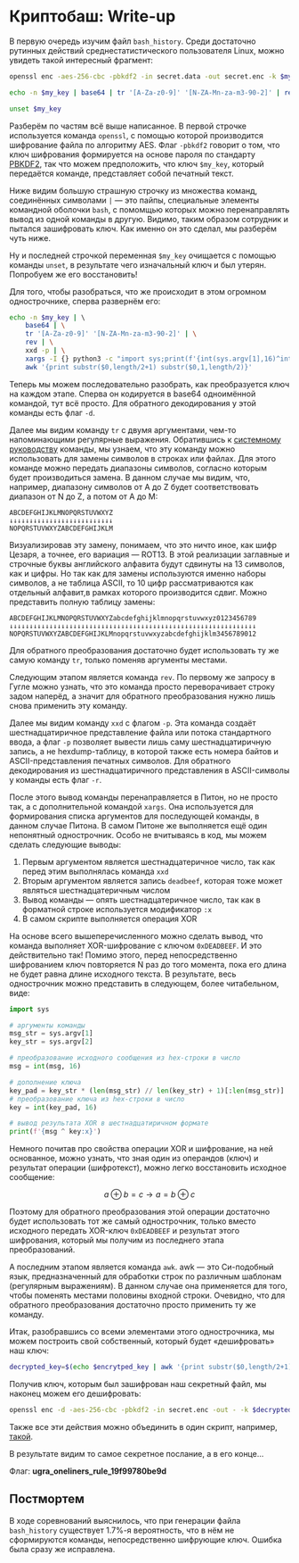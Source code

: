 # Криптобаш: Write-up

В первую очередь изучим файл `bash_history`. 
Среди достаточно рутинных действий среднестатистического пользователя Linux, можно увидеть такой интересный фрагмент:

```bash
openssl enc -aes-256-cbc -pbkdf2 -in secret.data -out secret.enc -k $my_key

echo -n $my_key | base64 | tr '[A-Za-z0-9]' '[N-ZA-Mn-za-m3-90-2]' | rev | xxd -p | xargs -I {} python3 -c "import sys;print(f'{int(sys.argv[1],16)^int((sys.argv[2]*(len(sys.argv[1])//len(sys.argv[2])+1))[:len(sys.argv[1])],16):x}')" {} deadbeef | awk '{print substr($0,length/2+1) substr($0,1,length/2)}'

unset $my_key
```

Разберём по частям всё выше написанное. 
В первой строчке используется команда `openssl`, с помощью которой производится шифрование файла по алгоритму AES. Флаг `-pbkdf2` говорит о том, что ключ шифрования формируется на основе пароля по стандарту [PBKDF2](https://ru.wikipedia.org/wiki/PBKDF2),  так что можем предположить, что ключ `$my_key`, который передаётся команде, представляет собой  печатный текст.

Ниже видим большую страшную строчку из множества команд, соединённых символами `|` — это пайпы, специальные элементы командной оболочки `bash`, с помомщью которых можно перенаправлять вывод из одной команды в другую. Видимо, таким образом сотрудник и пытался зашифровать ключ. 
Как именно он это сделал, мы разберём чуть ниже.

Ну и последней строчкой переменная `$my_key` очищается с помощью команды `unset`, в результате чего изначальный ключ и был утерян. 
Попробуем же его восстановить!

Для того, чтобы разобраться, что же происходит в этом огромном однострочнике, сперва развернём его:

```bash
echo -n $my_key | \ 
    base64 | \
    tr '[A-Za-z0-9]' '[N-ZA-Mn-za-m3-90-2]' | \
    rev | \
    xxd -p | \
    xargs -I {} python3 -c "import sys;print(f'{int(sys.argv[1],16)^int((sys.argv[2]*(len(sys.argv[1])//len(sys.argv[2])+1))[:len(sys.argv[1])],16):x}')" {} deadbeef | \
    awk '{print substr($0,length/2+1) substr($0,1,length/2)}'
```

Теперь мы можем последовательно разобрать, как преобразуется ключ на каждом этапе. Сперва он кодируется в base64 одноимённой командой, тут всё просто. Для обратного декодирования у этой команды есть флаг `-d`.

Далее мы видим команду `tr` с двумя аргументами, чем-то напоминающими регулярные выражения.
Обратившись к [системному руководству](https://www.opennet.ru/cgi-bin/opennet/man.cgi?topic=tr&category=1) команды, мы узнаем, что эту команду можно использовать для замены символов в строках или файлах.
Для этого команде можно передать диапазоны символов, согласно которым будет производиться замена. 
В данном случае мы видим, что, например, диапазону символов от A до Z будет соответствовать диапазон от N до Z, а потом от A до M:
```
ABCDEFGHIJKLMNOPQRSTUVWXYZ
↓↓↓↓↓↓↓↓↓↓↓↓↓↓↓↓↓↓↓↓↓↓↓↓↓↓
NOPQRSTUVWXYZABCDEFGHIJKLM
```
Визуализировав эту замену, понимаем, что это ничто иное, как шифр Цезаря, а точнее, его вариация — ROT13. В этой реализации заглавные и строчные буквы английского алфавита будут сдвинуты на 13 символов, как и цифры. Но так как для замены используются именно наборы символов, а не таблица ASCII, то 10 цифр рассматриваются как отдельный алфавит,в рамках которого производится сдвиг. Можно представить полную таблицу замены:

```
ABCDEFGHIJKLMNOPQRSTUVWXYZabcdefghijklmnopqrstuvwxyz0123456789
↓↓↓↓↓↓↓↓↓↓↓↓↓↓↓↓↓↓↓↓↓↓↓↓↓↓↓↓↓↓↓↓↓↓↓↓↓↓↓↓↓↓↓↓↓↓↓↓↓↓↓↓↓↓↓↓↓↓↓↓↓↓
NOPQRSTUVWXYZABCDEFGHIJKLMnopqrstuvwxyzabcdefghijklm3456789012
```
Для обратного преобразования достаточно будет использовать ту же самую команду `tr`, только поменяв аргументы местами.

Следующим этапом является команда `rev`. По первому же запросу в Гугле можно узнать, что это команда просто переворачивает строку задом наперёд, а значит для обратного преобразования нужно лишь снова применить эту команду.

Далее мы видим команду `xxd` с флагом `-p`. 
Эта команда создаёт шестнадцатиричное представление файла или потока стандартного ввода, а флаг `-p` позволяет вывести лишь саму шестнадцатиричную запись, а не hexdump-таблицу, в которой также есть номера байтов и ASCII-представления печатных символов. 
Для обратного декодирования из шестнадцатиричного представления в ASCII-символы у команды есть флаг `-r`.

После этого вывод команды перенаправляется в Питон, но не просто так, а с дополнительной командой `xargs`. Она используется для формирования списка аргументов для последующей команды, в данном случае Питона. В самом Питоне же выполняется ещё один непонятный однострочник. Особо не вчитываясь в код, мы можем сделать следующие выводы:

1. Первым аргументом является шестнадцатеричное число, так как перед этим выполнялась команда `xxd`
2. Вторым аргументом является запись `deadbeef`, которая тоже может являться шестнадцатеричным числом
3. Вывод команды — опять шестнадцатеричное число, так как в форматной строке используется модификатор `:x`
4. В самом скрипте выполняется операция XOR

На основе всего вышеперечисленного можно сделать вывод, что команда выполняет XOR-шифрование с ключом `0xDEADBEEF`. И это действительно так! Помимо этого, перед непосредственно шифрованием ключ повторяется N раз до того момента, пока его длина не будет равна длине исходного текста. В результате, весь однострочник можно представить в следующем, более читабельном, виде:

```python
import sys

# аргументы команды
msg_str = sys.argv[1]
key_str = sys.argv[2]

# преобразование исходного сообщения из hex-строки в число
msg = int(msg, 16)

# дополнение ключа
key_pad = key_str * (len(msg_str) // len(key_str) + 1)[:len(msg_str)]
# преобразование ключа из hex-строки в число
key = int(key_pad, 16)

# вывод результата XOR в шестнадцатиричном формате
print(f'{msg ^ key:x}')
```

Немного почитав про свойства операции XOR и шифрование, на ней основанное, можно узнать, что зная один из операндов (ключ) и результат операции (шифротекст), можно легко восстановить исходное сообщение:

$$a \oplus b = c \rightarrow a = b \oplus c$$

Поэтому для обратного преобразования этой операции достаточно будет использовать тот же самый однострочник, только вместо исходного  передать XOR-ключ `0xDEADBEEF` и результат этого шифрования, который мы получим из последнего этапа преобразований.

А последним этапом является команда `awk`. awk — это Си-подобный язык, предназначенный для обработки строк по различным шаблонам (регулярным выражениям). В данном случае она применяется для того, чтобы поменять местами половины входной строки. Очевидно, что для обратного преобразования достаточно просто применить ту же команду.

Итак, разобравшись со всеми элементами этого однострочника, мы можем построить свой собственный, который будет «дешифровать» наш ключ:

```bash
decrypted_key=$(echo $encrytped_key | awk '{print substr($0,length/2+1) substr($0,1,length/2)}' | xargs -I {} python3 -c "import sys;print(f'{int(sys.argv[1],16)^int((sys.argv[2]*(len(sys.argv[1])//len(sys.argv[2])+1))[:len(sys.argv[1])],16):34x}')" {} deadbeef | xxd -r -p | rev | tr '[N-ZA-Mn-za-m3-90-2]' '[A-Za-z0-9]' | base64 -d)
```

Получив ключ, которым был зашифрован наш секретный файл, мы наконец можем его дешифровать:

```bash
openssl enc -d -aes-256-cbc -pbkdf2 -in secret.enc -out - -k $decrypted_key
```

Также все эти действия можно объединить в один скрипт, например, [такой](solve.sh).

В результате видим то самое секретное послание, а в его конце...

Флаг: **ugra_oneliners_rule_19f99780be9d**

## Постмортем

В ходе соревнований выяснилось, что при генерации файла `bash_history` существует 1.7%-я вероятность, что в нём не сформируются команды, непосредственно шифрующие ключ. Ошибка была сразу же исправлена.
